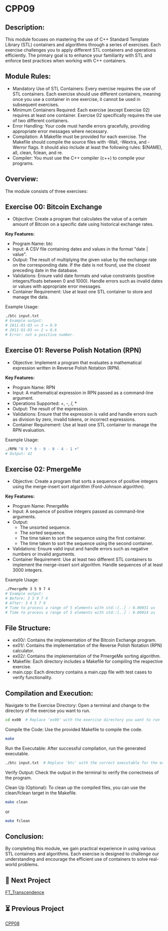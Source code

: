 # CPP09


## Description:

This module focuses on mastering the use of C++ Standard Template Library (STL) containers and algorithms through a series of exercises. Each exercise challenges you to apply different STL containers and operations efficiently. The primary goal is to enhance your familiarity with STL and enforce best practices when working with C++ containers.

## Module Rules:

- Mandatory Use of STL Containers: Every exercise requires the use of STL containers. Each exercise should use different containers, meaning once you use a container in one exercise, it cannot be used in subsequent exercises.
- Minimum Containers Required: Each exercise (except Exercise 02) requires at least one container. Exercise 02 specifically requires the use of two different containers.
- Error Handling: Your code must handle errors gracefully, providing appropriate error messages where necessary.
- Compilation: A Makefile must be provided for each exercise. The Makefile should compile the source files with -Wall, -Wextra, and -Werror flags. It should also include at least the following rules: $(NAME), all, clean, fclean, and re.
- Compiler: You must use the C++ compiler (c++) to compile your programs.
## Overview:

The module consists of three exercises:

## Exercise 00: Bitcoin Exchange
- Objective: Create a program that calculates the value of a certain amount of Bitcoin on a specific date using historical exchange rates.
  
**Key Features:**
- Program Name: btc
- Input: A CSV file containing dates and values in the format "date | value".
- Output: The result of multiplying the given value by the exchange rate on the corresponding date. If the date is not found, use the closest preceding date in the database.
- Validations: Ensure valid date formats and value constraints (positive integers/floats between 0 and 1000). Handle errors such as invalid dates or values with appropriate error messages.
- Container Requirement: Use at least one STL container to store and manage the data.

Example Usage:
 ```bash
./btc input.txt
# Example output:
# 2011-01-03 => 3 = 0.9
# 2011-01-03 => 2 = 0.6
# Error: not a positive number.

```
## Exercise 01: Reverse Polish Notation (RPN)
- Objective: Implement a program that evaluates a mathematical expression written in Reverse Polish Notation (RPN).
  
**Key Features:**
- Program Name: RPN
- Input: A mathematical expression in RPN passed as a command-line argument.
- Operations Supported: +, -, /, *
- Output: The result of the expression.
- Validations: Ensure that the expression is valid and handle errors such as division by zero, invalid tokens, or incorrect expressions.
- Container Requirement: Use at least one STL container to manage the RPN evaluation.

Example Usage:
 ```bash
./RPN "8 9 * 9 - 9 - 9 - 4 - 1 +"
# Output: 42
```
## Exercise 02: PmergeMe
- Objective: Create a program that sorts a sequence of positive integers using the merge-insert sort algorithm (Ford-Johnson algorithm).
  
**Key Features:**
- Program Name: PmergeMe
- Input: A sequence of positive integers passed as command-line arguments.
- Output:
  - The unsorted sequence.
  - The sorted sequence.
  - The time taken to sort the sequence using the first container.
  - The time taken to sort the sequence using the second container.
- Validations: Ensure valid input and handle errors such as negative numbers or invalid arguments.
- Container Requirement: Use at least two different STL containers to implement the merge-insert sort algorithm. Handle sequences of at least 3000 integers.

Example Usage:
 ```bash
./PmergeMe 3 5 9 7 4
# Example output:
# Before: 3 5 9 7 4
# After: 3 4 5 7 9
# Time to process a range of 5 elements with std::[..] : 0.00031 us
# Time to process a range of 5 elements with std::[..] : 0.00014 us
```

## File Structure: 
- ex00/: Contains the implementation of the Bitcoin Exchange program.
- ex01/: Contains the implementation of the Reverse Polish Notation (RPN) calculator.
- ex02/: Contains the implementation of the PmergeMe sorting algorithm.
- Makefile: Each directory includes a Makefile for compiling the respective exercise.
- main.cpp: Each directory contains a main.cpp file with test cases to verify functionality.

## Compilation and Execution:

Navigate to the Exercise Directory: Open a terminal and change to the directory of the exercise you want to run.
 ```bash
cd ex00  # Replace 'ex00' with the exercise directory you want to run
```
Compile the Code: Use the provided Makefile to compile the code.
 ```bash
make
```
Run the Executable: After successful compilation, run the generated executable.
```bash
./btc input.txt  # Replace 'btc' with the correct executable for the exercise
```
Verify Output: Check the output in the terminal to verify the correctness of the program.
   
Clean Up (Optional): To clean up the compiled files, you can use the clean/fclean target in the Makefile.
 ```bash
make clean
```
or 
 ```bash
make fclean
```

## Conclusion:

By completing this module, we gain practical experience in using various STL containers and algorithms. Each exercise is designed to challenge our understanding and encourage the efficient use of containers to solve real-world problems.

## 🚀 Next Project

[FT_Transcendence](https://github.com/adhaka-afk/FT_Transcendence)

## ⏳ Previous Project

[CPP08](https://github.com/adhaka-afk/CPP08)


